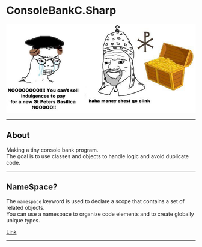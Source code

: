 # ConsoleBankC.Sharp

![meme](images/meme.png)

---
## About

Making a tiny console bank program.  
The goal is to use classes and objects to handle logic and avoid duplicate code.

---

## NameSpace?

The ```namespace``` keyword is used to declare a scope that contains a set of related objects.  
You can use a namespace to organize code elements and to create globally unique types.

[Link](https://docs.microsoft.com/en-us/dotnet/csharp/language-reference/keywords/namespace)

---